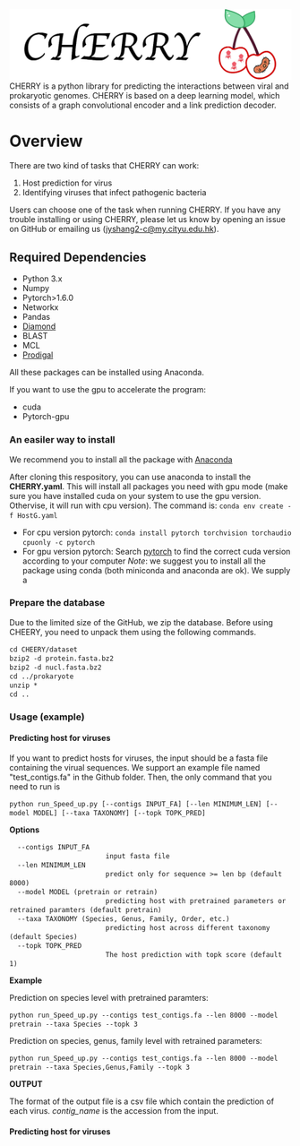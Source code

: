 ![CHERRY](logo.png)
CHERRY is a python library for predicting the interactions between viral and prokaryotic genomes. CHERRY is based on a deep learning model, which consists of a graph convolutional encoder and a link prediction decoder.

# Overview
There are two kind of tasks that CHERRY can work:
1. Host prediction for virus
2. Identifying viruses that infect pathogenic bacteria

Users can choose one of the task when running CHERRY. If you have any trouble installing or using CHERRY, please let us know by opening an issue on GitHub or emailing us (jyshang2-c@my.cityu.edu.hk).

## Required Dependencies
* Python 3.x
* Numpy
* Pytorch>1.6.0
* Networkx
* Pandas
* [Diamond](https://github.com/bbuchfink/diamond)
* BLAST
* MCL
* [Prodigal](https://github.com/hyattpd/Prodigal)

All these packages can be installed using Anaconda.

If you want to use the gpu to accelerate the program:
* cuda
* Pytorch-gpu

### An easiler way to install
We recommend you to install all the package with [Anaconda](https://anaconda.org/)

After cloning this respository, you can use anaconda to install the **CHERRY.yaml**. This will install all packages you need with gpu mode (make sure you have installed cuda on your system to use the gpu version. Othervise, it will run with cpu version). The command is: `conda env create -f HostG.yaml`

* For cpu version pytorch: `conda install pytorch torchvision torchaudio cpuonly -c pytorch`
* For gpu version pytorch: Search [pytorch](https://pytorch.org/) to find the correct cuda version according to your computer
*Note*: we suggest you to install all the package using conda (both miniconda and anaconda are ok). We supply a 

### Prepare the database
Due to the limited size of the GitHub, we zip the database. Before using CHEERY, you need to unpack them using the following commands.

```
cd CHEERY/dataset
bzip2 -d protein.fasta.bz2
bzip2 -d nucl.fasta.bz2
cd ../prokaryote
unzip *
cd ..
```

### Usage (example)
#### Predicting host for viruses
If you want to predict hosts for viruses, the input should be a fasta file containing the virual sequences. We support an example file named "test_contigs.fa" in the Github folder. Then, the only command that you need to run is 



    python run_Speed_up.py [--contigs INPUT_FA] [--len MINIMUM_LEN] [--model MODEL] [--taxa TAXONOMY] [--topk TOPK_PRED]
    
**Options**


      --contigs INPUT_FA
                            input fasta file
      --len MINIMUM_LEN
                            predict only for sequence >= len bp (default 8000)
      --model MODEL (pretrain or retrain)
                            predicting host with pretrained parameters or retrained paramters (default pretrain)
      --taxa TAXONOMY (Species, Genus, Family, Order, etc.)
                            predicting host across different taxonomy (default Species)
      --topk TOPK_PRED
                            The host prediction with topk score (default 1)
               

**Example**

Prediction on species level with pretrained paramters:

    python run_Speed_up.py --contigs test_contigs.fa --len 8000 --model pretrain --taxa Species --topk 3
 
Prediction on species, genus, family level with retrained parameters:

    python run_Speed_up.py --contigs test_contigs.fa --len 8000 --model pretrain --taxa Species,Genus,Family --topk 3
    
**OUTPUT**

The format of the output file is a csv file which contain the prediction of each virus. *contig_name* is the accession from the input. 


#### Predicting host for viruses
